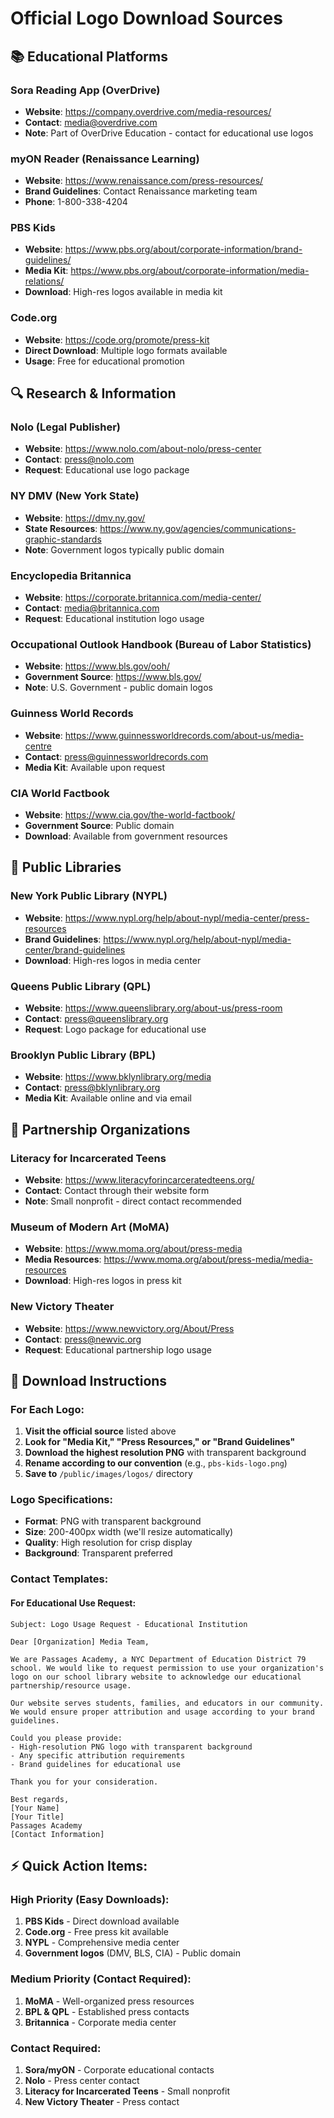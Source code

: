 # Official Logo Download Sources

## 📚 Educational Platforms

### Sora Reading App (OverDrive)
- **Website**: https://company.overdrive.com/media-resources/
- **Contact**: media@overdrive.com
- **Note**: Part of OverDrive Education - contact for educational use logos

### myON Reader (Renaissance Learning)
- **Website**: https://www.renaissance.com/press-resources/
- **Brand Guidelines**: Contact Renaissance marketing team
- **Phone**: 1-800-338-4204

### PBS Kids
- **Website**: https://www.pbs.org/about/corporate-information/brand-guidelines/
- **Media Kit**: https://www.pbs.org/about/corporate-information/media-relations/
- **Download**: High-res logos available in media kit

### Code.org
- **Website**: https://code.org/promote/press-kit
- **Direct Download**: Multiple logo formats available
- **Usage**: Free for educational promotion

## 🔍 Research & Information

### Nolo (Legal Publisher)
- **Website**: https://www.nolo.com/about-nolo/press-center
- **Contact**: press@nolo.com
- **Request**: Educational use logo package

### NY DMV (New York State)
- **Website**: https://dmv.ny.gov/
- **State Resources**: https://www.ny.gov/agencies/communications-graphic-standards
- **Note**: Government logos typically public domain

### Encyclopedia Britannica
- **Website**: https://corporate.britannica.com/media-center/
- **Contact**: media@britannica.com
- **Request**: Educational institution logo usage

### Occupational Outlook Handbook (Bureau of Labor Statistics)
- **Website**: https://www.bls.gov/ooh/
- **Government Source**: https://www.bls.gov/
- **Note**: U.S. Government - public domain logos

### Guinness World Records
- **Website**: https://www.guinnessworldrecords.com/about-us/media-centre
- **Contact**: press@guinnessworldrecords.com
- **Media Kit**: Available upon request

### CIA World Factbook
- **Website**: https://www.cia.gov/the-world-factbook/
- **Government Source**: Public domain
- **Download**: Available from government resources

## 📖 Public Libraries

### New York Public Library (NYPL)
- **Website**: https://www.nypl.org/help/about-nypl/media-center/press-resources
- **Brand Guidelines**: https://www.nypl.org/help/about-nypl/media-center/brand-guidelines
- **Download**: High-res logos in media center

### Queens Public Library (QPL)
- **Website**: https://www.queenslibrary.org/about-us/press-room
- **Contact**: press@queenslibrary.org
- **Request**: Logo package for educational use

### Brooklyn Public Library (BPL)
- **Website**: https://www.bklynlibrary.org/media
- **Contact**: press@bklynlibrary.org
- **Media Kit**: Available online and via email

## 🤝 Partnership Organizations

### Literacy for Incarcerated Teens
- **Website**: https://www.literacyforincarceratedteens.org/
- **Contact**: Contact through their website form
- **Note**: Small nonprofit - direct contact recommended

### Museum of Modern Art (MoMA)
- **Website**: https://www.moma.org/about/press-media
- **Media Resources**: https://www.moma.org/about/press-media/media-resources
- **Download**: High-res logos in press kit

### New Victory Theater
- **Website**: https://www.newvictory.org/About/Press
- **Contact**: press@newvic.org
- **Request**: Educational partnership logo usage

## 📝 Download Instructions

### For Each Logo:
1. **Visit the official source** listed above
2. **Look for "Media Kit," "Press Resources," or "Brand Guidelines"**
3. **Download the highest resolution PNG** with transparent background
4. **Rename according to our convention** (e.g., `pbs-kids-logo.png`)
5. **Save to** `/public/images/logos/` directory

### Logo Specifications:
- **Format**: PNG with transparent background
- **Size**: 200-400px width (we'll resize automatically)
- **Quality**: High resolution for crisp display
- **Background**: Transparent preferred

### Contact Templates:

#### For Educational Use Request:
```
Subject: Logo Usage Request - Educational Institution

Dear [Organization] Media Team,

We are Passages Academy, a NYC Department of Education District 79 school. We would like to request permission to use your organization's logo on our school library website to acknowledge our educational partnership/resource usage.

Our website serves students, families, and educators in our community. We would ensure proper attribution and usage according to your brand guidelines.

Could you please provide:
- High-resolution PNG logo with transparent background
- Any specific attribution requirements
- Brand guidelines for educational use

Thank you for your consideration.

Best regards,
[Your Name]
[Your Title]
Passages Academy
[Contact Information]
```

## ⚡ Quick Action Items:

### High Priority (Easy Downloads):
1. **PBS Kids** - Direct download available
2. **Code.org** - Free press kit available
3. **NYPL** - Comprehensive media center
4. **Government logos** (DMV, BLS, CIA) - Public domain

### Medium Priority (Contact Required):
1. **MoMA** - Well-organized press resources
2. **BPL & QPL** - Established press contacts
3. **Britannica** - Corporate media center

### Contact Required:
1. **Sora/myON** - Corporate educational contacts
2. **Nolo** - Press center contact
3. **Literacy for Incarcerated Teens** - Small nonprofit
4. **New Victory Theater** - Press contact
